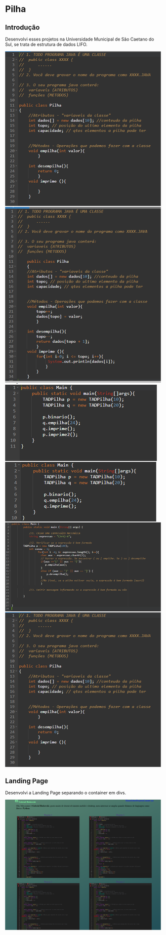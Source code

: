 # <strong>Pilha</strong> 
## Introdução 
Desenvolvi esses projetos na Universidade Municipal de São Caetano do Sul, se trata de estrutura de dados LIFO.

  <img src="https://github.com/GabrielBielawski1/Exercicio_Java/blob/main/Pilha/Projeto_1/Captura%20de%20tela%202022-05-16%20205730.png?raw=true/"/>
  <img src="https://github.com/GabrielBielawski1/Exercicio_Java/blob/main/Pilha/Projeto_2/Captura%20de%20tela%202022-05-16%20205643.png?raw=true"/>
  <img src="https://github.com/GabrielBielawski1/Exercicio_Java/blob/main/Pilha/Projeto_3/Captura%20de%20tela%202022-05-16%20205537.png?raw=true"/>
  <img src="https://github.com/GabrielBielawski1/Exercicio_Java/blob/main/Pilha/Projeto_4/Captura%20de%20tela%202022-05-16%20205052.png?raw=true"/>
  <img src="https://github.com/GabrielBielawski1/Exercicio_Java/blob/main/Pilha/Projeto_5/Captura%20de%20tela%202022-05-16%20205410.png?raw=true"/>
  <img src="https://github.com/GabrielBielawski1/Exercicio_Java/blob/main/Pilha/Projeto_1/Captura%20de%20tela%202022-05-16%20205730.png?raw=true/"/>
  

## Landing Page
Desenvolvi a Landing Page separando o container em divs.

<img src="https://github.com/GabrielBielawski1/estudo-html/blob/main/img/Captura%20de%20tela%202022-05-16%20204105.png?raw=true"/>
